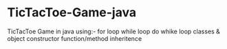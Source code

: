# TicTacToe-Game-java

TicTacToe Game in java 
using:-
for loop
while loop 
do whike loop
classes & object
constructor
function/method 
inheritence




